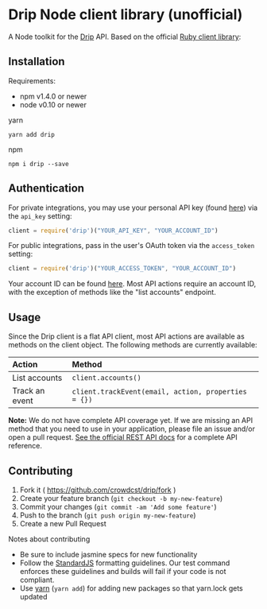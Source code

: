 # Drip Node client library (unofficial)

A Node toolkit for the [Drip](https://www.getdrip.com/) API. Based on the official [Ruby client library](https://github.com/DripEmail/drip-ruby): 

## Installation

Requirements:

* npm v1.4.0 or newer
* node v0.10 or newer

yarn

```
yarn add drip
```

npm

```
npm i drip --save
```

## Authentication

For private integrations, you may use your personal API key (found
[here](https://www.getdrip.com/user/edit)) via the `api_key` setting:

```javascript
client = require('drip')("YOUR_API_KEY", "YOUR_ACCOUNT_ID")
```

For public integrations, pass in the user's OAuth token via the `access_token`
setting:

```javascript
client = require('drip')("YOUR_ACCESS_TOKEN", "YOUR_ACCOUNT_ID")
```

Your account ID can be found [here](https://www.getdrip.com/settings/site).
Most API actions require an account ID, with the exception of methods like
the "list accounts" endpoint.

## Usage


Since the Drip client is a flat API client, most API actions are available
as methods on the client object. The following methods are currently available:

| Action                     | Method                                               |
| :------------------------- | :--------------------------------------------------- |
| List accounts              | `client.accounts()`                                  |
| Track an event             | `client.trackEvent(email, action, properties = {})`  |


**Note:** We do not have complete API coverage yet. If we are missing an API method
that you need to use in your application, please file an issue and/or open a
pull request. [See the official REST API docs](https://www.getdrip.com/docs/rest-api)
for a complete API reference.


## Contributing

1. Fork it ( https://github.com/crowdcst/drip/fork )
2. Create your feature branch (`git checkout -b my-new-feature`)
3. Commit your changes (`git commit -am 'Add some feature'`)
4. Push to the branch (`git push origin my-new-feature`)
5. Create a new Pull Request

Notes about contributing

* Be sure to include jasmine specs for new functionality
* Follow the [StandardJS](http://standardjs.com/) formatting guidelines. Our test command enforces these guidelines and builds will fail if your code is not compliant.
* Use [yarn](https://yarnpkg.com/) (`yarn add`) for adding new packages so that yarn.lock gets updated
